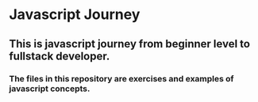 # Javascript Journey
## This is javascript journey from beginner level to fullstack developer. 
### The files in this repository are exercises and examples of javascript concepts.
